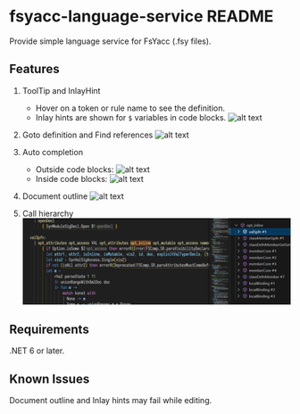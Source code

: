 # fsyacc-language-service README

Provide simple language service for FsYacc (.fsy files).

## Features

1. ToolTip and InlayHint
    - Hover on a token or rule name to see the definition.
    - Inlay hints are shown for `$` variables in code blocks.
![alt text](images/ToolTipAndInlayHint.png)

2. Goto definition and Find references
![alt text](images/GotoDefinitionAndFindReferences.png)

3. Auto completion
    - Outside code blocks:
    ![alt text](images/OutsideCodeBlocks.png)
    - Inside code blocks:
    ![alt text](images/InsideCodeBlocks.png)

4. Document outline
![alt text](images/DocumentOutline.png)

5. Call hierarchy
![alt text](images/CallHierarchy.png)

## Requirements

.NET 6 or later.

<!-- ## Extension Settings

Include if your extension adds any VS Code settings through the `contributes.configuration` extension point.

For example:

This extension contributes the following settings:

* `myExtension.enable`: Enable/disable this extension.
* `myExtension.thing`: Set to `blah` to do something. -->

## Known Issues

Document outline and Inlay hints may fail while editing.
